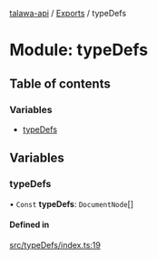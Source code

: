 [talawa-api](../README.md) / [Exports](../modules.md) / typeDefs

# Module: typeDefs

## Table of contents

### Variables

- [typeDefs](typeDefs.md#typedefs)

## Variables

### typeDefs

• `Const` **typeDefs**: `DocumentNode`[]

#### Defined in

[src/typeDefs/index.ts:19](https://github.com/PalisadoesFoundation/talawa-api/blob/b1dd6c9/src/typeDefs/index.ts#L19)
